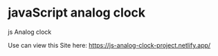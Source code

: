 # javaScript analog clock

js Analog clock

Use can view this Site here:
https://js-analog-clock-project.netlify.app/
